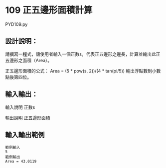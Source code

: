 # 109 正五邊形面積計算
PYD109.py
## 設計說明：
請撰寫一程式，讓使用者輸入一個正數s，代表正五邊形之邊長，計算並輸出此正五邊形之面積（Area）。

正五邊形面積的公式： Area = (5 * pow(s, 2))/(4 * tan(pi/5))
輸出浮點數到小數點後第四位。

## 輸入輸出：
輸入說明
正數s

輸出說明
正五邊形面積

## 輸入輸出範例
```
範例輸入
5
範例輸出
Area = 43.0119
```
